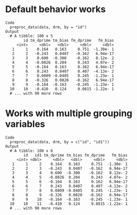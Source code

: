# Default behavior works

    Code
      preproc_data(data, drm, by = "id")
    Output
      # A tibble: 100 x 5
            id tm_dprime tm_bias fm_dprime   fm_bias
         <int>     <dbl>   <dbl>     <dbl>     <dbl>
       1     1    0.164   0.163     0.751  -1.30e- 1
       2     2   -0.243   0.0407   -0.162   6.94e-17
       3     3    0.600  -0.300    -0.162   8.12e- 2
       4     4   -0.0826  0.204     0.243   4.07e- 2
       5     5   -0.164   0.163     0.162   6.94e-17
       6     6    0.243   0.0407    0.407  -4.13e- 2
       7     7    0.0809 -0.0405    0.245  -1.23e- 1
       8     8   -0.326   0.0820   -0.162   6.94e-17
       9     9   -0.164  -0.163    -0.245  -1.23e- 1
      10    10   -0.410   0.124     0.0815 -1.22e- 1
      # ... with 90 more rows

# Works with multiple grouping variables

    Code
      preproc_data(data, drm, by = c("id", "id1"))
    Output
      # A tibble: 100 x 6
            id   id1 tm_dprime tm_bias fm_dprime   fm_bias
         <int> <dbl>     <dbl>   <dbl>     <dbl>     <dbl>
       1     1     2    0.164   0.163     0.751  -1.30e- 1
       2     2     3   -0.243   0.0407   -0.162   6.94e-17
       3     3     4    0.600  -0.300    -0.162   8.12e- 2
       4     4     5   -0.0826  0.204     0.243   4.07e- 2
       5     5     6   -0.164   0.163     0.162   6.94e-17
       6     6     7    0.243   0.0407    0.407  -4.13e- 2
       7     7     8    0.0809 -0.0405    0.245  -1.23e- 1
       8     8     9   -0.326   0.0820   -0.162   6.94e-17
       9     9    10   -0.164  -0.163    -0.245  -1.23e- 1
      10    10    11   -0.410   0.124     0.0815 -1.22e- 1
      # ... with 90 more rows

